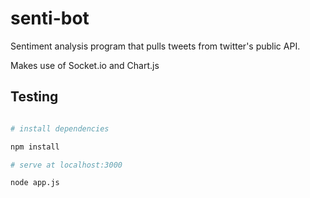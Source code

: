# senti-bot
Sentiment analysis program that pulls tweets from twitter's public API.



Makes use of Socket.io and Chart.js

## Testing

``` bash

# install dependencies

npm install

# serve at localhost:3000

node app.js

